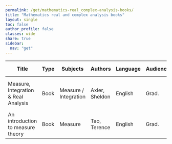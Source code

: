 ```yaml
---
permalink: /get/mathematics-real_complex-analysis-books/
title: "Mathematics real and complex analysis books"
layout: single
toc: false
author_profile: false
classes: wide
share: true
sidebar:
  nav: "get"
---
```


<table class="display">
<thead>
<tr>
    <th>Title</th>
    <th>Type</th>
    <th>Subjects</th>
    <th>Authors</th>
    <th>Language</th>
    <th>Audience</th>
    <th>Reviews</th>
    <th>URLs</th>
    <th>Last checked</th>
    <th>License</th>
</tr>
</thead>
<tbody>
<tr>
    <td>Measure, Integration & Real Analysis</td>
    <td>Book</td>
    <td>Measure / Integration</td>
    <td>Axler, Sheldon</td>
    <td>English</td>
    <td>Grad.</td>
    <td></td>
    <td><a href="https://measure.axler.net/MIRA.pdf" target="_blank" class="btn btn--primary">PDF</a><br><a href="https://measure.axler.net/" target="_blank">Author site</a><br><a href="https://doi.org/10.1007/978-3-030-33143-6" target="_blank">Publisher site</a></td>
    <td>11/11/2023</td>
    <td>CC BY-NC 4.0 DEED</td>
</tr>
<tr>
    <td>An introduction to measure theory</td>
    <td>Book</td>
    <td>Measure</td>
    <td>Tao, Terence</td>
    <td>English</td>
    <td>Grad.</td>
    <td></td>
    <td><a href="https://terrytao.files.wordpress.com/2012/12/gsm-126-tao5-measure-book.pdf" target="_blank" class="btn btn--primary">PDF</a><br><a href="https://terrytao.wordpress.com/books/an-introduction-to-measure-theory/" target="_blank" class="btn btn--info">Site</a></td>
    <td>11/11/2023</td>
    <td></td>
</tr>
<tfoot>
<tr>
    <td></td>
    <td></td>
    <td></td>
    <td></td>
    <td></td>
    <td></td>
    <td></td>
    <td></td>
    <td></td>
    <td></td>
</tr>
</tfoot>
</table>
